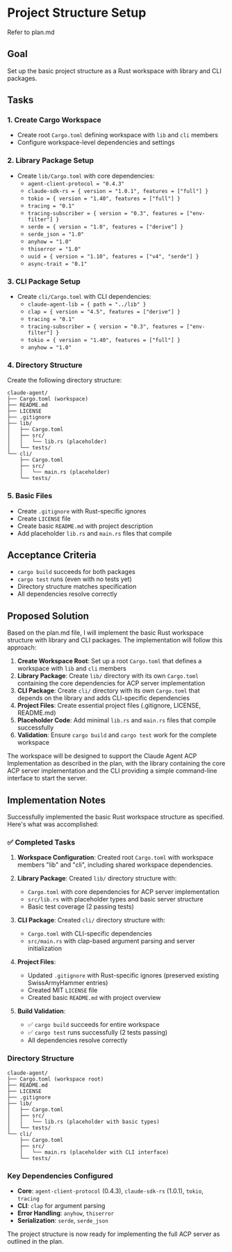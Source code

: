 # Project Structure Setup

Refer to plan.md

## Goal
Set up the basic project structure as a Rust workspace with library and CLI packages.

## Tasks

### 1. Create Cargo Workspace
- Create root `Cargo.toml` defining workspace with `lib` and `cli` members
- Configure workspace-level dependencies and settings

### 2. Library Package Setup  
- Create `lib/Cargo.toml` with core dependencies:
  - `agent-client-protocol = "0.4.3"`
  - `claude-sdk-rs = { version = "1.0.1", features = ["full"] }`
  - `tokio = { version = "1.40", features = ["full"] }`
  - `tracing = "0.1"`
  - `tracing-subscriber = { version = "0.3", features = ["env-filter"] }`
  - `serde = { version = "1.0", features = ["derive"] }`
  - `serde_json = "1.0"`
  - `anyhow = "1.0"`
  - `thiserror = "1.0"`
  - `uuid = { version = "1.10", features = ["v4", "serde"] }`
  - `async-trait = "0.1"`

### 3. CLI Package Setup
- Create `cli/Cargo.toml` with CLI dependencies:
  - `claude-agent-lib = { path = "../lib" }`
  - `clap = { version = "4.5", features = ["derive"] }`
  - `tracing = "0.1"`
  - `tracing-subscriber = { version = "0.3", features = ["env-filter"] }`
  - `tokio = { version = "1.40", features = ["full"] }`
  - `anyhow = "1.0"`

### 4. Directory Structure
Create the following directory structure:
```
claude-agent/
├── Cargo.toml (workspace)
├── README.md  
├── LICENSE
├── .gitignore
├── lib/
│   ├── Cargo.toml
│   ├── src/
│   │   └── lib.rs (placeholder)
│   └── tests/
└── cli/
    ├── Cargo.toml
    ├── src/
    │   └── main.rs (placeholder)
    └── tests/
```

### 5. Basic Files
- Create `.gitignore` with Rust-specific ignores
- Create `LICENSE` file
- Create basic `README.md` with project description
- Add placeholder `lib.rs` and `main.rs` files that compile

## Acceptance Criteria
- `cargo build` succeeds for both packages
- `cargo test` runs (even with no tests yet)
- Directory structure matches specification
- All dependencies resolve correctly

## Proposed Solution

Based on the plan.md file, I will implement the basic Rust workspace structure with library and CLI packages. The implementation will follow this approach:

1. **Create Workspace Root**: Set up a root `Cargo.toml` that defines a workspace with `lib` and `cli` members
2. **Library Package**: Create `lib/` directory with its own `Cargo.toml` containing the core dependencies for ACP server implementation
3. **CLI Package**: Create `cli/` directory with its own `Cargo.toml` that depends on the library and adds CLI-specific dependencies
4. **Project Files**: Create essential project files (.gitignore, LICENSE, README.md)
5. **Placeholder Code**: Add minimal `lib.rs` and `main.rs` files that compile successfully
6. **Validation**: Ensure `cargo build` and `cargo test` work for the complete workspace

The workspace will be designed to support the Claude Agent ACP Implementation as described in the plan, with the library containing the core ACP server implementation and the CLI providing a simple command-line interface to start the server.

## Implementation Notes

Successfully implemented the basic Rust workspace structure as specified. Here's what was accomplished:

### ✅ Completed Tasks

1. **Workspace Configuration**: Created root `Cargo.toml` with workspace members "lib" and "cli", including shared workspace dependencies.

2. **Library Package**: Created `lib/` directory structure with:
   - `Cargo.toml` with core dependencies for ACP server implementation
   - `src/lib.rs` with placeholder types and basic server structure
   - Basic test coverage (2 passing tests)

3. **CLI Package**: Created `cli/` directory structure with:
   - `Cargo.toml` with CLI-specific dependencies
   - `src/main.rs` with clap-based argument parsing and server initialization
   
4. **Project Files**: 
   - Updated `.gitignore` with Rust-specific ignores (preserved existing SwissArmyHammer entries)
   - Created MIT `LICENSE` file
   - Created basic `README.md` with project overview

5. **Build Validation**: 
   - ✅ `cargo build` succeeds for entire workspace
   - ✅ `cargo test` runs successfully (2 tests passing)
   - All dependencies resolve correctly

### Directory Structure
```
claude-agent/
├── Cargo.toml (workspace root)
├── README.md
├── LICENSE
├── .gitignore
├── lib/
│   ├── Cargo.toml
│   ├── src/
│   │   └── lib.rs (placeholder with basic types)
│   └── tests/
└── cli/
    ├── Cargo.toml
    ├── src/
    │   └── main.rs (placeholder with CLI interface)
    └── tests/
```

### Key Dependencies Configured
- **Core**: `agent-client-protocol` (0.4.3), `claude-sdk-rs` (1.0.1), `tokio`, `tracing`
- **CLI**: `clap` for argument parsing
- **Error Handling**: `anyhow`, `thiserror`  
- **Serialization**: `serde`, `serde_json`

The project structure is now ready for implementing the full ACP server as outlined in the plan.